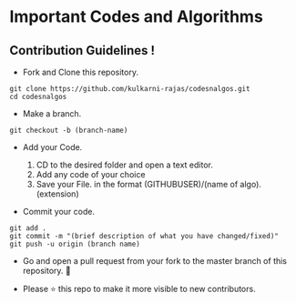 # Important Codes and Algorithms

## Contribution Guidelines !

* Fork and Clone this repository.
```
git clone https://github.com/kulkarni-rajas/codesnalgos.git
cd codesnalgos
```
* Make a branch.
```
git checkout -b (branch-name)
```

* Add your Code.
    1. CD to the desired folder and open a text editor.
    2. Add any code of your choice
    3. Save your File. in the format (GITHUBUSER)/(name of algo).(extension)
    
* Commit your code.
```
git add .
git commit -m "(brief description of what you have changed/fixed)"
git push -u origin (branch name)
```

* Go and open a pull request from your fork to the master branch of this repository. :tada:

* Please :star: this repo to make it more visible to new contributors.
